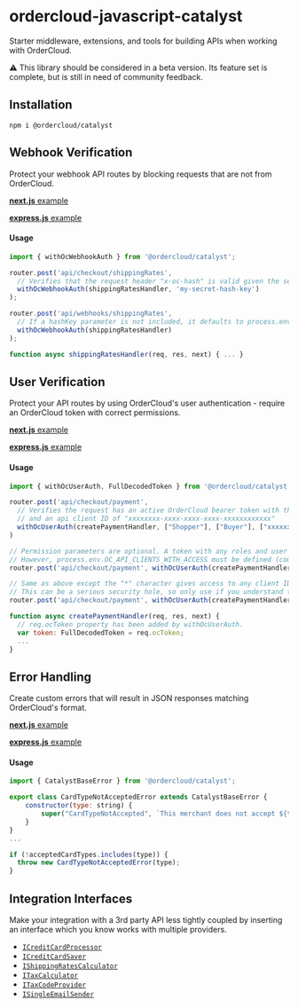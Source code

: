 # ordercloud-javascript-catalyst
Starter middleware, extensions, and tools for building APIs when working with OrderCloud.

:warning: This library should be considered in a beta version. Its feature set is complete, but is still in need of community feedback.

## Installation
```
npm i @ordercloud/catalyst
```

## Webhook Verification
Protect your webhook API routes by blocking requests that are not from OrderCloud. 

[**next.js** example](./examples/next-js/pages/api/checkout/ordercalculate.ts#L8)  

[**express.js** example](./examples/express-js/src/checkoutIntegrationRoutes.ts#L14)

#### Usage

```js
import { withOcWebhookAuth } from '@ordercloud/catalyst';

router.post('api/checkout/shippingRates', 
  // Verifies that the request header "x-oc-hash" is valid given the secret key.
  withOcWebhookAuth(shippingRatesHandler, 'my-secret-hash-key')
);

router.post('api/webhooks/shippingRates', 
  // If a hashKey parameter is not included, it defaults to process.env.OC_WEBHOOK_HASH_KEY. 
  withOcWebhookAuth(shippingRatesHandler)
);

function async shippingRatesHandler(req, res, next) { ... }
```

## User Verification

Protect your API routes by using OrderCloud's user authentication - require an OrderCloud token with correct permissions. 

[**next.js** example](./examples/next-js/pages/api/user.ts#L14)  

[**express.js** example](./examples/express-js/src/GetUser.ts#L10)

#### Usage 

```js
import { withOcUserAuth, FullDecodedToken } from '@ordercloud/catalyst';

router.post('api/checkout/payment',
  // Verifies the request has an active OrderCloud bearer token with the "Shopper" role, the user type "Buyer"
  // and an api client ID of "xxxxxxxx-xxxx-xxxx-xxxx-xxxxxxxxxxxx"
  withOcUserAuth(createPaymentHandler, ["Shopper"], ["Buyer"], ["xxxxxxxx-xxxx-xxxx-xxxx-xxxxxxxxxxxx"])
)

// Permission parameters are optional. A token with any roles and user type can access this. 
// However, process.env.OC_API_CLIENTS_WITH_ACCESS must be defined (comma-separated). 
router.post('api/checkout/payment', withOcUserAuth(createPaymentHandler)) 

// Same as above except the "*" character gives access to any client ID. 
// This can be a serious security hole, so only use if you understand the consequences. 
router.post('api/checkout/payment', withOcUserAuth(createPaymentHandler, [], [], ["*"])) 

function async createPaymentHandler(req, res, next) { 
  // req.ocToken property has been added by withOcUserAuth.
  var token: FullDecodedToken = req.ocToken;
  ...
}
```

## Error Handling
Create custom errors that will result in JSON responses matching OrderCloud's format. 

[**next.js** example](./examples/next-js/pages/api/checkout/ordercalculate.ts#L8)  

[**express.js** example](./examples/express-js/src/app.ts#L40)

#### Usage

```js
import { CatalystBaseError } from '@ordercloud/catalyst';

export class CardTypeNotAcceptedError extends CatalystBaseError {
    constructor(type: string) {
        super("CardTypeNotAccepted", `This merchant does not accept ${type} type credit cards`, 400)
    }
}
...

if (!acceptedCardTypes.includes(type)) {
  throw new CardTypeNotAcceptedError(type);
}
```

## Integration Interfaces
Make your integration with a 3rd party API less tightly coupled by inserting an interface which you know works with multiple providers. 

- [`ICreditCardProcessor`](.lib/Types/Integrations/Interfaces/ICreditCardProcessor.ts)
- [`ICreditCardSaver`](.lib/Types/Integrations/Interfaces/ICreditCardSaver.ts)
- [`IShippingRatesCalculator`](.lib/Types/Integrations/Interfaces/IShippingRatesCalculator.ts)
- [`ITaxCalculator`](.lib/Types/Integrations/Interfaces/ITaxCalculator.ts)
- [`ITaxCodeProvider`](.lib/Types/Integrations/Interfaces/ITaxCodeProvider.ts)
- [`ISingleEmailSender`](.lib/Types/Integrations/Interfaces/ISingleEmailSender.ts)



